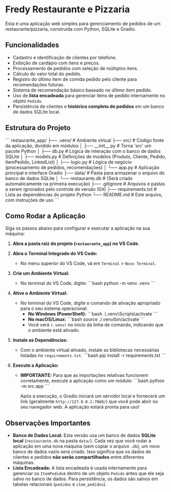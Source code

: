 # Fredy Restaurante e Pizzaria

Esta é uma aplicação web simples para gerenciamento de pedidos de um restaurante/pizzaria, construída com Python, SQLite e Gradio.

## Funcionalidades

* Cadastro e identificação de clientes por telefone.
* Exibição de cardápio com itens e preços.
* Processamento de pedidos com seleção de múltiplos itens.
* Cálculo do valor total do pedido.
* Registro do último item de comida pedido pelo cliente para recomendações futuras.
* Sistema de recomendação básico baseado no último item pedido.
* Uso de **lista encadeada** para gerenciar itens de pedido internamente no objeto `Pedido`.
* Persistência de clientes e **histórico completo de pedidos** em um banco de dados SQLite local.

## Estrutura do Projeto

\`\`\`
restaurante\_app/
├── .venv/                  # Ambiente virtual
├── src/                    # Código fonte da aplicação, dividido em módulos
│   ├── \_\_init\_\_.py         # Torna 'src' um pacote Python
│   ├── db.py               # Lógica de interação com o banco de dados SQLite
│   ├── models.py           # Definições de modelos (Produto, Cliente, Pedido, ItemPedido, LinkedList)
│   ├── logic.py            # Lógica de negócio (processamento de pedidos, recomendações)
│   └── app.py              # Aplicação principal e interface Gradio
├── data/                   # Pasta para armazenar o arquivo do banco de dados SQLite
│   └── restaurante.db      # (Será criado automaticamente na primeira execução)
├── .gitignore              # Arquivos e pastas a serem ignorados pelo controle de versão (Git)
├── requirements.txt        # Lista as dependências do projeto Python
└── README.md               # Este arquivo, com instruções de uso
\`\`\`

## Como Rodar a Aplicação

Siga os passos abaixo para configurar e executar a aplicação na sua máquina:

1.  **Abra a pasta raiz do projeto (`restaurante_app`) no VS Code.**

2.  **Abra o Terminal Integrado do VS Code:**
    * No menu superior do VS Code, vá em `Terminal` > `Novo Terminal`.

3.  **Crie um Ambiente Virtual:**
    * No terminal do VS Code, digite:
        \`\`\`bash
        python -m venv .venv
        \`\`\`

4.  **Ative o Ambiente Virtual:**
    * No terminal do VS Code, digite o comando de ativação apropriado para o seu sistema operacional:
        * **No Windows (PowerShell):**
            \`\`\`bash
            .\\.venv\\Scripts\\activate
            \`\`\`
        * **No macOS/Linux:**
            \`\`\`bash
            source ./.venv/bin/activate
            \`\`\`
        * Você verá `(.venv)` no início da linha de comando, indicando que o ambiente está ativado.

5.  **Instale as Dependências:**
    * Com o ambiente virtual ativado, instale as bibliotecas necessárias listadas no `requirements.txt`.
        \`\`\`bash
        pip install -r requirements.txt
        \`\`\`

6.  **Execute a Aplicação:**
    * **IMPORTANTE:** Para que as importações relativas funcionem corretamente, execute a aplicação como um módulo:
        \`\`\`bash
        python -m src.app
        \`\`\`

        Após a execução, o Gradio iniciará um servidor local e fornecerá um link (geralmente `http://127.0.0.1:7860/`) que você pode abrir no seu navegador web. A aplicação estará pronta para uso!

## Observações Importantes

* **Banco de Dados Local:** Esta versão usa um banco de dados **SQLite local** (`restaurante.db` na pasta `data/`). Cada vez que você rodar a aplicação em uma nova máquina (sem copiar o arquivo `.db`), um novo banco de dados vazio será criado. Isso significa que os dados de clientes e pedidos **não serão compartilhados** entre diferentes máquinas.
* **Lista Encadeada:** A lista encadeada é usada internamente para gerenciar os `ItemPedido`s dentro de um objeto `Pedido` antes que ele seja salvo no banco de dados. Para persistência, os dados são salvos em tabelas relacionais (`pedidos` e `item_pedidos`).